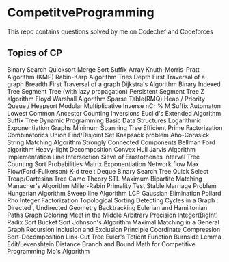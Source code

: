 # CompetitveProgramming
This repo contains questions solved by me on Codechef and Codeforces

## Topics of CP

Binary Search
Quicksort
Merge Sort
Suffix Array
Knuth-Morris-Pratt Algorithm (KMP)
Rabin-Karp Algorithm
Tries
Depth First Traversal of a graph
Breadth First Traversal of a graph
Dijkstra's Algorithm
Binary Indexed Tree
Segment Tree (with lazy propagation)
Persistent Segment Tree
Z algorithm
Floyd Warshall Algorithm
Sparse Table(RMQ)
Heap / Priority Queue / Heapsort
Modular Multiplicative Inverse
nCr % M
Suffix Automaton
Lowest Common Ancestor
Counting Inversions
Euclid's Extended Algorithm
Suffix Tree
Dynamic Programming
Basic Data Structures
Logarithmic Exponentiation
Graphs
Minimum Spanning Tree
Efficient Prime Factorization
Combinatorics
Union Find/Disjoint Set
Knapsack problem
Aho-Corasick String Matching Algorithm
Strongly Connected Components
Bellman Ford algorithm
Heavy-light Decomposition
Convex Hull
Jarvis Algorithm Implementation
Line Intersection
Sieve of Erastothenes
Interval Tree
Counting Sort
Probabilities
Matrix Exponentiation
Network flow
Max Flow(Ford-Fulkerson)
K-d tree :
Deque
Binary Search Tree
Quick Select
Treap/Cartesian Tree
Game Theory
STL
Maximum Bipartite Matching
Manacher's Algorithm
Miller-Rabin Primality Test
Stable Marriage Problem
Hungarian Algorithm
Sweep line Algorithm
LCP
Gaussian Elimination
Pollard Rho Integer Factorization
Topological Sorting
Detecting Cycles in a Graph : Directed , Undirected
Geometry
Backtracking
Eulerian and Hamiltonian Paths
Graph Coloring
Meet in the Middle
Arbitrary Precision Integer(BigInt)
Radix Sort
Bucket Sort
Johnson's Algorithm
Maximal Matching in a General Graph
Recursion
Inclusion and Exclusion Principle
Coordinate Compression
Sqrt-Decomposition
Link-Cut Tree
Euler's Totient Function
Burnside Lemma
Edit/Levenshtein Distance
Branch and Bound
Math for Competitive Programming
Mo's Algorithm


